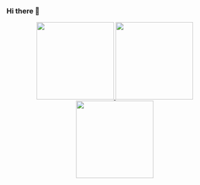 ### Hi there 👋

<div align="center">
  <a href="https://github.com/SashenJayathilaka">
  <img height="180em" src="https://github-readme-stats.vercel.app/api?username=Hasinduperera12&show_icons=true&theme=radical"/>
  <img height="180em" src="https://github-readme-stats.vercel.app/api/top-langs/?username=Hasinduperera12&layout=compact"/>
</div>

<div align="center">
<img height="180em" src="https://user-images.githubusercontent.com/99180855/166247737-b4580a2c-78ce-45a6-8f37-7b1cf99b9c33.gif"/>
</div>








<!--
**Hasinduperera12/Hasinduperera12** is a ✨ _special_ ✨ repository because its `README.md` (this file) appears on your GitHub profile.

Here are some ideas to get you started:

- 🔭 I’m currently working on ...
- 🌱 I’m currently learning ...
- 👯 I’m looking to collaborate on ...
- 🤔 I’m looking for help with ...
- 💬 Ask me about ...
- 📫 How to reach me: ...
- 😄 Pronouns: ...
- ⚡ Fun fact: ...
-->
